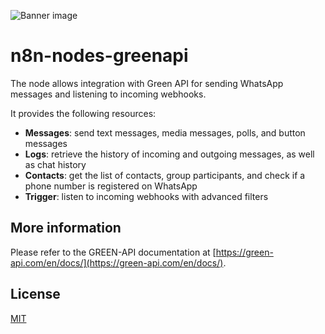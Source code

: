 ![Banner image](https://user-images.githubusercontent.com/10284570/173569848-c624317f-42b1-45a6-ab09-f0ea3c247648.png)

# n8n-nodes-greenapi

The node allows integration with Green API for sending WhatsApp messages and listening to incoming webhooks.

It provides the following resources:

- **Messages**: send text messages, media messages, polls, and button messages  
- **Logs**: retrieve the history of incoming and outgoing messages, as well as chat history  
- **Contacts**: get the list of contacts, group participants, and check if a phone number is registered on WhatsApp  
- **Trigger**: listen to incoming webhooks with advanced filters  


## More information

Please refer to the GREEN-API documentation at [https://green-api.com/en/docs/](https://green-api.com/en/docs/).

## License

[MIT](https://github.com/n8n-io/n8n-nodes-starter/blob/master/LICENSE.md)
